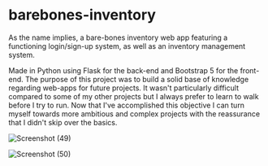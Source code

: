 # barebones-inventory
As the name implies, a bare-bones inventory web app featuring a functioning login/sign-up system, as well as an inventory management system.

Made in Python using Flask for the back-end and Bootstrap 5 for the front-end.
The purpose of this project was to build a solid base of knowledge regarding
web-apps for future projects. It wasn't particularly difficult compared to 
some of my other projects but I always prefer to learn to walk before I 
try to run. Now that I've accomplished this objective I can turn myself towards
more ambitious and complex projects with the reassurance that I didn't skip over the basics.

![Screenshot (49)](https://user-images.githubusercontent.com/68373594/225900776-4f7b8b47-f375-46e1-9464-b063868a4de9.png)

![Screenshot (50)](https://user-images.githubusercontent.com/68373594/225900779-69d367e0-7a3d-4266-81a0-a5a181c6ac60.png)
